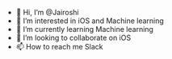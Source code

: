 - 👋 Hi, I’m @Jairoshi
- 👀 I’m interested in iOS and Machine learning
- 🌱 I’m currently learning Machine learning
- 💞️ I’m looking to collaborate on iOS
- 📫 How to reach me Slack

<!---
Jairoshi/Jairoshi is a ✨ special ✨ repository because its `README.md` (this file) appears on your GitHub profile.
You can click the Preview link to take a look at your changes.
--->
